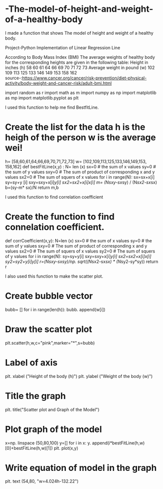 
# -The-model-of-height-and-weight-of-a-healthy-body
I made a function that shows The model of height and weight of a healthy body.

Project-Python Implementation of Linear Regression Line

According to Body Mass Index (BMI) The average weights of healthy body for the corresponding heights are given in the following table:
Height in inches (h)
58
60
61
64
66
69
70
71
72
73
Average weight in pound (w)
102
109
113
125
133
146
149
153
158
162
source-:https://www.cancer.org/cancer/risk-prevention/diet-physical-activity/body-weight-and-cancer-risk/adult-bmi.html

import random as r
import math as m
import numpy as np
import matplotlib as mp
import matplotlib.pyplot as plt


I used this function to help me find BestfitLine.

# Create the list for the data h is the heigh of the person w is the average wei!
h= [58,60,61,64,66,69,70,71,72,73]
w= [102,109,113,125,133,146,149,153, 158,162]
def bestFitLine(x,y) :
    N= len (x)
    sx=0 # the sum of x values
    sy=0 # the sum of y values
    sxy=0 # The sum of product of corresponding x and y values
    sx2=0 # The sum of squers of x values
    for i in range(N):
        sx=sx+x[i]
        sy=sy+y [i]
        sxy=sxy+x[i]*y[i]
        sx2=sx2+x[i]*x[i]
    m= (N*sxy-sx*sy) / (N*sx2-sx*sx)
    b=(sy-m* sx)/N
    return m,b  


I used this function to find correlation coefficient

# Create the function to find connelation coefficient.
def corrCoefficient(x,y):
    N=len (x)
    sx=0 # the sum of x values
    sy=0 # the sum of y values
    sxy=0 # The sum of product of corresponding x and y values
    sx2=0 # The sum of squers of x values
    sy2=0 # The sum of squers of y values
    for i in range(N):
        sy=sy+y[i]
        sxy=sxy+x[i]*y[i]
        sx2=sx2+x[i]*x[i]
        sy2=sy2+y[i]*y[i]
        r=(N*sxy-sx*sy)/np. sqrt((N*sx2-sx*sx) * (N*sy2-sy*sy))
        return r

I also used this function to make the scatter plot.

# Create bubble vector
bubb= []
for i in range(len(h)):
    bubb. append(w[i])
   
# Draw the scatter plot
plt.scatter(h,w,c="pink",marker="*",s=bubb)
   
# Label of axis
plt. xlabel ("Height of the body (h)")
plt. ylabel ("Weight of the body (w)")
   
# Title the graph
plt. title("Scatter plot and Graph of the Model")
   
# Plot graph of the model
x=np. linspace (50,80,100)
y=[]
for i in x:
        y. append(i*bestFitLine(h,w)[0]+bestFitLine(h,w)[1])
plt. plot(x,y)
       
# Write equation of model in the graph
plt. text (54,80, "w=4.024h-132.22")
